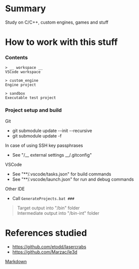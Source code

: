 # Summary
Study on C/C++, custom engines, games and stuff  

# How to work with this stuff
### __Contents__
```
> __ workspace __
VSCode workspace
```

```
> custom_engine
Engine project
```

```
> sandbox
Executable test project
```

### __Project setup and build__
Git  
* git submodule update --init --recursive
* git submodule update -f

In case of using SSH key passphrases  
* See "/__ external settings __/.gitconfig"

VSCode  
* See "**/.vscode/tasks.json" for build commands
* See "**/.vscode/launch.json" for run and debug commands

Other IDE  
* Call `GenerateProjects.bat ###`

> Target output into "/bin" folder  
> Intermediate output into "/bin-int" folder  

# References studied
* https://github.com/etodd/lasercrabs
* https://github.com/Marzac/le3d

[Markdown](https://www.markdownguide.org/basic-syntax/)
